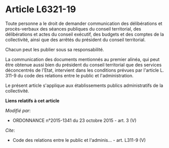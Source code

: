 # Article L6321-19

Toute personne a le droit de demander communication des délibérations et procès-verbaux des séances publiques du conseil
territorial, des délibérations et actes du conseil exécutif, des budgets et des comptes de la collectivité, ainsi que des
arrêtés du président du conseil territorial. 

Chacun peut les publier sous sa responsabilité. 

La communication des documents mentionnés au premier alinéa, qui peut être obtenue aussi bien du président du conseil
territorial que des services déconcentrés de l'Etat, intervient dans les conditions prévues par l'article L. 311-9 du code
des relations entre le public et l'administration. 

Le présent article s'applique aux établissements publics administratifs de la collectivité.

**Liens relatifs à cet article**

_Modifié par_:

  - ORDONNANCE n°2015-1341 du 23 octobre 2015 - art. 3 (V)

_Cite_:

  - Code des relations entre le public et l'adminis... - art. L311-9 (V)
